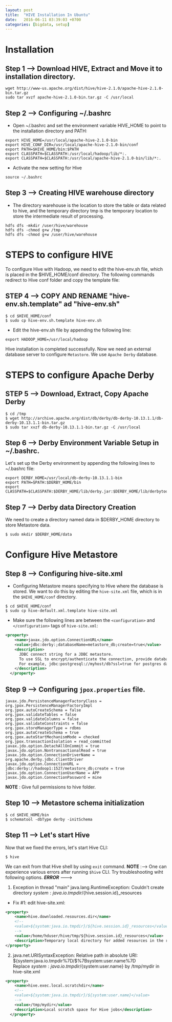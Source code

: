 ```yaml
---
layout: post
title:  "HIVE Installation In Ubuntu"
date:   2016-06-11 03:39:03 +0700
categories: [bigdata, setup]
---
```

# Installation

## Step 1 --> Download HIVE, Extract and Move it to installation directory.
```shell
wget http://www-us.apache.org/dist/hive/hive-2.1.0/apache-hive-2.1.0-bin.tar.gz
sudo tar xvzf apache-hive-2.1.0-bin.tar.gz -C /usr/local
```
## Step 2 --> Configuring ~/.bashrc
* Open ~/.bashrc and set the environment variable HIVE_HOME to point to the installation directory and PATH:

```shell
export HIVE_HOME=/usr/local/apache-hive-2.1.0-bin
export HIVE_CONF_DIR=/usr/local/apache-hive-2.1.0-bin/conf
export PATH=$HIVE_HOME/bin:$PATH
export CLASSPATH=$CLASSPATH:/usr/local/hadoop/lib/*:.
export CLASSPATH=$CLASSPATH:/usr/local/apache-hive-2.1.0-bin/lib/*:.
```
* Activate the new setting for Hive

```shell
source ~/.bashrc
```
## Step 3 --> Creating HIVE warehouse directory
* The directory warehouse is the location to store the table or data related to hive, and the temporary directory tmp is the temporary location to store the intermediate result of processing.

```shell
hdfs dfs -mkdir /user/hive/warehouse
hdfs dfs -chmod g+w /tmp
hdfs dfs -chmod g+w /user/hive/warehouse
```
# STEPS to configure HIVE
To configure Hive with Hadoop, we need to edit the hive-env.sh file, which is placed in the $HIVE_HOME/conf directory. The following commands redirect to Hive conf folder and copy the template file:

## STEP 4 --> COPY AND RENAME "hive-env.sh.template" ad "hive-env.sh"

```shell
$ cd $HIVE_HOME/conf
$ sudo cp hive-env.sh.template hive-env.sh
```
* Edit the hive-env.sh file by appending the following line:
```shell
export HADOOP_HOME=/usr/local/hadoop
```
Hive installation is completed successfully. Now we need an external database server to configure `Metastore`. We use `Apache Derby` database.
# STEPS to configure Apache Derby

## STEP 5 --> Download, Extract, Copy Apache Derby
```shell
$ cd /tmp
$ wget http://archive.apache.org/dist/db/derby/db-derby-10.13.1.1/db-derby-10.13.1.1-bin.tar.gz
$ sudo tar xvzf db-derby-10.13.1.1-bin.tar.gz -C /usr/local
```
## Step 6 --> Derby Environment Variable Setup in ~/.bashrc.
Let's set up the Derby environment by appending the following lines to ~/.bashrc file:
```shell
export DERBY_HOME=/usr/local/db-derby-10.13.1.1-bin
export PATH=$PATH:$DERBY_HOME/bin
export CLASSPATH=$CLASSPATH:$DERBY_HOME/lib/derby.jar:$DERBY_HOME/lib/derbytools.jar
```
## Step 7 --> Derby data Directory Creation
We need to create a directory named data in $DERBY_HOME directory to store Metastore data.
```shell
$ sudo mkdir $DERBY_HOME/data
```
# Configure Hive Metastore
## Step 8 --> Configuring hive-site.xml
* Configuring Metastore means specifying to Hive where the database is stored. We want to do this by editing the `hive-site.xml` file, which is in the `$HIVE_HOME/conf` directory.
```shell
$ cd $HIVE_HOME/conf
$ sudo cp hive-default.xml.template hive-site.xml
```
* Make sure the following lines are between the `<configuration>` and `</configuration>` tags of `hive-site.xml`:

```xml
<property>
    <name>javax.jdo.option.ConnectionURL</name>
    <value>jdbc:derby:;databaseName=metastore_db;create=true</value>
    <description>
      JDBC connect string for a JDBC metastore.
      To use SSL to encrypt/authenticate the connection, provide database-specific SSL flag in the connection URL.
      For example, jdbc:postgresql://myhost/db?ssl=true for postgres database.
    </description>
  </property>
```
## Step 9 --> Configuring `jpox.properties` file.

```
javax.jdo.PersistenceManagerFactoryClass =
org.jpox.PersistenceManagerFactoryImpl
org.jpox.autoCreateSchema = false
org.jpox.validateTables = false
org.jpox.validateColumns = false
org.jpox.validateConstraints = false
org.jpox.storeManagerType = rdbms
org.jpox.autoCreateSchema = true
org.jpox.autoStartMechanismMode = checked
org.jpox.transactionIsolation = read_committed
javax.jdo.option.DetachAllOnCommit = true
javax.jdo.option.NontransactionalRead = true
javax.jdo.option.ConnectionDriverName = org.apache.derby.jdbc.ClientDriver
javax.jdo.option.ConnectionURL = jdbc:derby://hadoop1:1527/metastore_db;create = true
javax.jdo.option.ConnectionUserName = APP
javax.jdo.option.ConnectionPassword = mine
```
**NOTE** : Give full permissions to hive folder.

## Step 10 --> Metastore schema initialization

```shell
$ cd $HIVE_HOME/bin
$ schematool -dbType derby -initSchema
```
## Step 11 --> Let's start Hive
Now that we fixed the errors, let's start Hive CLI:

```shell
$ hive
```
We can exit from that Hive shell by using `exit` command.
**NOTE** :--> One can experience various errors after running `$hive` CLI. Try troubleshooting wiht following options.
***ERROR*** ---> 

1. Exception in thread "main" java.lang.RuntimeException: Couldn't create directory ${system:java.io.tmpdir}/${hive.session.id}_resources
* Fix #1: edit hive-site.xml:

```xml
<property>
    <name>hive.downloaded.resources.dir</name>
    <!--
    <value>${system:java.io.tmpdir}/${hive.session.id}_resources</value>
    -->
    <value>/home/hduser/hive/tmp/${hive.session.id}_resources</value>
    <description>Temporary local directory for added resources in the remote file system.</description>
</property>
```
2. java.net.URISyntaxException: Relative path in absolute URI: ${system:java.io.tmpdir%7D/$%7Bsystem:user.name%7D <br>
Replace ${system:java.io.tmpdir}/${system:user.name} by /tmp/mydir in hive-site.xml 

```xml
<property>
    <name>hive.exec.local.scratchdir</name>
    <!--
    <value>${system:java.io.tmpdir}/${system:user.name}</value>
    -->
    <value>/tmp/mydir</value>
    <description>Local scratch space for Hive jobs</description>
  </property>
```